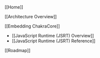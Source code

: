 [[Home]]

[[Architecture Overview]]
 
[[Embedding ChakraCore]]
* [[JavaScript Runtime (JSRT) Overview]]
* [[JavaScript Runtime (JSRT) Reference]]
 
[[Roadmap]]
